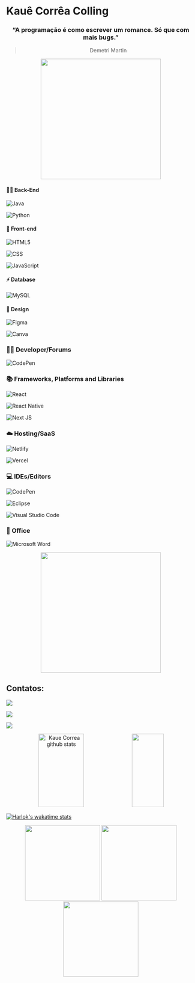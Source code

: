 # Kauê Corrêa Colling 

<div align="center">
     
### “A programação é como escrever um romance. Só que com mais bugs.”
> Demetri Martin
     
  <img height="320em" src="https://i.pinimg.com/originals/ff/ca/24/ffca24e79820ecf08752c0ab6d02d8a6.gif"/>
  
</div>

#### 👩‍💻 Back-End

![Java](https://img.shields.io/badge/java-%23ED8B00.svg?style=for-the-badge&logo=openjdk&logoColor=white)

![Python](https://img.shields.io/badge/python-3670A0?style=for-the-badge&logo=python&logoColor=ffdd54)

#### 🎨 Front-end

![HTML5](https://img.shields.io/badge/html5-%23E34F26.svg?style=for-the-badge&logo=html5&logoColor=white)

![CSS](https://img.shields.io/badge/css-%231572B6.svg?style=for-the-badge&logo=css3&logoColor=white)

![JavaScript](https://img.shields.io/badge/javascript-%23323330.svg?style=for-the-badge&logo=javascript&logoColor=%23F7DF1E)

#### ⚡ Database

![MySQL](https://img.shields.io/badge/mysql-%2300f.svg?style=for-the-badge&logo=mysql&logoColor=white)

#### 🎨 Design

![Figma](https://img.shields.io/badge/figma-%23F24E1E.svg?style=for-the-badge&logo=figma&logoColor=white)

![Canva](https://img.shields.io/badge/Canva-%2300C4CC.svg?style=for-the-badge&logo=Canva&logoColor=white)

### 🧑‍💻 Developer/Forums

![CodePen](https://img.shields.io/badge/Codepen-000000?style=for-the-badge&logo=codepen&logoColor=white)

### 📚 Frameworks, Platforms and Libraries

![React](https://img.shields.io/badge/react-%2320232a.svg?style=for-the-badge&logo=react&logoColor=%2361DAFB)

![React Native](https://img.shields.io/badge/react_native-%2320232a.svg?style=for-the-badge&logo=react&logoColor=%2361DAFB)

![Next JS](https://img.shields.io/badge/Next-black?style=for-the-badge&logo=next.js&logoColor=white)

### ☁️ Hosting/SaaS

![Netlify](https://img.shields.io/badge/netlify-%23000000.svg?style=for-the-badge&logo=netlify&logoColor=#00C7B7)

![Vercel](https://img.shields.io/badge/vercel-%23000000.svg?style=for-the-badge&logo=vercel&logoColor=white)

### 💻 IDEs/Editors

![CodePen](https://img.shields.io/badge/CodePen-white?style=for-the-badge&logo=codepen&logoColor=black)

![Eclipse](https://img.shields.io/badge/Eclipse-FE7A16.svg?style=for-the-badge&logo=Eclipse&logoColor=white)

![Visual Studio Code](https://img.shields.io/badge/Visual%20Studio%20Code-0078d7.svg?style=for-the-badge&logo=visual-studio-code&logoColor=white)

### 🏢 Office

![Microsoft Word](https://img.shields.io/badge/Microsoft_Word-2B579A?style=for-the-badge&logo=microsoft-word&logoColor=white)

<div align="center">
  
  <img height="320em" src="https://i.pinimg.com/originals/53/be/fb/53befb59578b676869b012551798cf8d.gif"/>
  
</div>

## Contatos:

<div>
  
  <a href="https://www.instagram.com/3am.kaue/" target="_blank"><img loading="lazy" src="https://img.shields.io/badge/-Instagram-%23E4405F?style=for-the-        badge&logo=instagram&logoColor=white" target="_blank"></a>
  
  <a href = "mailto:kauecoficial@gmail.com"><img loading="lazy" src="https://img.shields.io/badge/Gmail-D14836?style=for-the-badge&logo=gmail&logoColor=white" target="_blank"></a>
  
  <a href="https://www.linkedin.com/in/kau%C3%AA-corr%C3%AAa-colling-7a31ba291/" target="_blank"><img loading="lazy" src="https://img.shields.io/badge/-LinkedIn-%230077B5?style=for-the-    badge&logo=linkedin&logoColor=white" target="_blank"></a>  
  
</div>

<div align="center">  
  
  <img width="49%" height="195px" src="https://github-readme-stats.vercel.app/api?username=KaueColling&show_icons=true&count_private=true&hide_border=true&title_color=00bfbf&icon_color=00bfbf&text_color=c9d1d9&bg_color=0d1117" alt="Kaue Correa github stats" /> 
  
  <img width="41%" height="195px" src="https://github-readme-stats.vercel.app/api/top-langs/?username=KaueColling&layout=compact&hide_border=true&title_color=00bfbf&text_color=00bfbf&bg_color=0d1117" />
  
</div>

[![Harlok's wakatime stats](https://github-readme-stats.vercel.app/api/wakatime?username=KaueColling&layout=compact&bg_color=0d1117)](https://github.com/anuraghazra/github-readme-stats)

<div align="center">

  <img height="200em" src="https://i.pinimg.com/originals/c6/44/71/c644715b76a7f65e53d1b279fbac4efe.gif"/>
  <img height="200em" src="https://i.pinimg.com/originals/c6/44/71/c644715b76a7f65e53d1b279fbac4efe.gif"/>
  <img height="200em" src="https://i.pinimg.com/originals/c6/44/71/c644715b76a7f65e53d1b279fbac4efe.gif"/>
  
</div>
